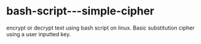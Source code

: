 # bash-script---simple-cipher
encrypt or decrypt text using bash script on linux.
Basic substitution cipher using a user inputted key.
